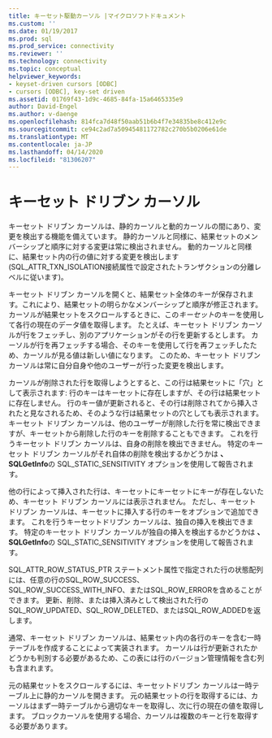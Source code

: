 ```yaml
---
title: キーセット駆動カーソル |マイクロソフトドキュメント
ms.custom: ''
ms.date: 01/19/2017
ms.prod: sql
ms.prod_service: connectivity
ms.reviewer: ''
ms.technology: connectivity
ms.topic: conceptual
helpviewer_keywords:
- keyset-driven cursors [ODBC]
- cursors [ODBC], key-set driven
ms.assetid: 01769f43-1d9c-4685-84fa-15a6465335e9
author: David-Engel
ms.author: v-daenge
ms.openlocfilehash: 814fca7d48f50aab51b6b4f7e34835be8c412e9c
ms.sourcegitcommit: ce94c2ad7a50945481172782c270b5b0206e61de
ms.translationtype: MT
ms.contentlocale: ja-JP
ms.lasthandoff: 04/14/2020
ms.locfileid: "81306207"
---
```

# <a name="keyset-driven-cursors"></a>キーセット ドリブン カーソル
キーセット ドリブン カーソルは、静的カーソルと動的カーソルの間にあり、変更を検出する機能を備えています。 静的カーソルと同様に、結果セットのメンバーシップと順序に対する変更は常に検出されません。 動的カーソルと同様に、結果セット内の行の値に対する変更を検出します (SQL_ATTR_TXN_ISOLATION接続属性で設定されたトランザクションの分離レベルに従います)。  
  
 キーセット ドリブン カーソルを開くと、結果セット全体のキーが保存されます。これにより、結果セットの明らかなメンバーシップと順序が修正されます。 カーソルが結果セットをスクロールするときに、この*キーセット*のキーを使用して各行の現在のデータ値を取得します。 たとえば、キーセット ドリブン カーソルが行をフェッチし、別のアプリケーションがその行を更新するとします。 カーソルが行を再フェッチする場合、そのキーを使用して行を再フェッチしたため、カーソルが見る値は新しい値になります。 このため、キーセット ドリブン カーソルは常に自分自身や他のユーザーが行った変更を検出します。  
  
 カーソルが削除された行を取得しようとすると、この行は結果セットに「穴」として表示されます: 行のキーはキーセットに存在しますが、その行は結果セットに存在しません。 行のキー値が更新されると、その行は削除されてから挿入されたと見なされるため、そのような行は結果セットの穴としても表示されます。 キーセット ドリブン カーソルは、他のユーザーが削除した行を常に検出できますが、キーセットから削除した行のキーを削除することもできます。 これを行うキーセット ドリブン カーソルは、自身の削除を検出できません。 特定のキーセット ドリブン カーソルがそれ自体の削除を検出するかどうかは **、 SQLGetInfo**の SQL_STATIC_SENSITIVITY オプションを使用して報告されます。  
  
 他の行によって挿入された行は、キーセットにキーセットにキーが存在しないため、キーセット ドリブン カーソルには表示されません。 ただし、キーセット ドリブン カーソルは、キーセットに挿入する行のキーをオプションで追加できます。 これを行うキーセットドリブン カーソルは、独自の挿入を検出できます。 特定のキーセット ドリブン カーソルが独自の挿入を検出するかどうかは **、 SQLGetInfo**の SQL_STATIC_SENSITIVITY オプションを使用して報告されます。  
  
 SQL_ATTR_ROW_STATUS_PTR ステートメント属性で指定された行の状態配列には、任意の行のSQL_ROW_SUCCESS、SQL_ROW_SUCCESS_WITH_INFO、またはSQL_ROW_ERRORを含めることができます。 更新、削除、または挿入済みとして検出された行のSQL_ROW_UPDATED、SQL_ROW_DELETED、またはSQL_ROW_ADDEDを返します。  
  
 通常、キーセット ドリブン カーソルは、結果セット内の各行のキーを含む一時テーブルを作成することによって実装されます。 カーソルは行が更新されたかどうかも判別する必要があるため、この表には行のバージョン管理情報を含む列も含まれます。  
  
 元の結果セットをスクロールするには、キーセットドリブン カーソルは一時テーブル上に静的カーソルを開きます。 元の結果セットの行を取得するには、カーソルはまず一時テーブルから適切なキーを取得し、次に行の現在の値を取得します。 ブロックカーソルを使用する場合、カーソルは複数のキーと行を取得する必要があります。
